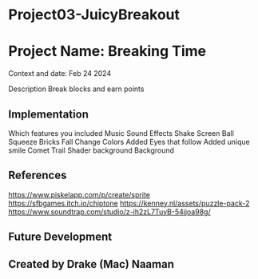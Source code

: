 # Project03-JuicyBreakout

# Project Name: Breaking Time
Context and date: Feb 24 2024

Description
Break blocks and earn points
## Implementation
Which features you included
Music
Sound Effects
Shake Screen
Ball Squeeze
Bricks Fall 
Change Colors 
Added Eyes that follow
Added unique smile
Comet Trail
Shader background
Background 
## References
https://www.piskelapp.com/p/create/sprite
https://sfbgames.itch.io/chiptone
https://kenney.nl/assets/puzzle-pack-2
https://www.soundtrap.com/studio/z-ih2zL7TuyB-54jjoa98g/
## Future Development

## Created by Drake (Mac) Naaman
